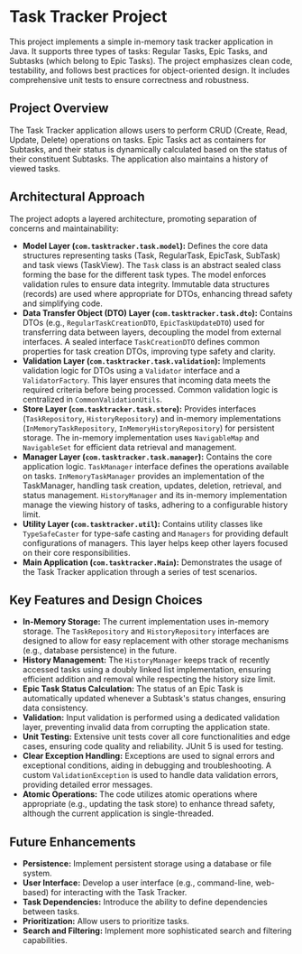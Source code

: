# Task Tracker Project

This project implements a simple in-memory task tracker application in Java. It supports three types of tasks: Regular
Tasks, Epic Tasks, and Subtasks (which belong to Epic Tasks). The project emphasizes clean code, testability, and
follows best practices for object-oriented design. It includes comprehensive unit tests to ensure correctness and
robustness.

## Project Overview

The Task Tracker application allows users to perform CRUD (Create, Read, Update, Delete) operations on tasks. Epic Tasks
act as containers for Subtasks, and their status is dynamically calculated based on the status of their constituent
Subtasks. The application also maintains a history of viewed tasks.

## Architectural Approach

The project adopts a layered architecture, promoting separation of concerns and maintainability:

* **Model Layer (`com.tasktracker.task.model`):**  Defines the core data structures representing tasks (Task,
  RegularTask, EpicTask, SubTask) and task views (TaskView). The `Task` class is an abstract sealed class forming the
  base for the different task types. The model enforces validation rules to ensure data integrity. Immutable data
  structures (records) are used where appropriate for DTOs, enhancing thread safety and simplifying code.
* **Data Transfer Object (DTO) Layer (`com.tasktracker.task.dto`):** Contains DTOs (e.g., `RegularTaskCreationDTO`,
  `EpicTaskUpdateDTO`) used for transferring data between layers, decoupling the model from external interfaces. A
  sealed interface `TaskCreationDTO` defines common properties for task creation DTOs, improving type safety and
  clarity.
* **Validation Layer (`com.tasktracker.task.validation`):**  Implements validation logic for DTOs using a `Validator`
  interface and a `ValidatorFactory`. This layer ensures that incoming data meets the required criteria before being
  processed. Common validation logic is centralized in `CommonValidationUtils`.
* **Store Layer (`com.tasktracker.task.store`):** Provides interfaces (`TaskRepository`, `HistoryRepository`) and
  in-memory implementations (`InMemoryTaskRepository`, `InMemoryHistoryRepository`) for persistent storage. The
  in-memory implementation uses `NavigableMap` and `NavigableSet` for efficient data retrieval and management.
* **Manager Layer (`com.tasktracker.task.manager`):**  Contains the core application logic.  `TaskManager` interface
  defines the operations available on tasks. `InMemoryTaskManager` provides an implementation of the TaskManager,
  handling task creation, updates, deletion, retrieval, and status management.  `HistoryManager` and its in-memory
  implementation manage the viewing history of tasks, adhering to a configurable history limit.
* **Utility Layer (`com.tasktracker.util`):**  Contains utility classes like `TypeSafeCaster` for type-safe casting and
  `Managers` for providing default configurations of managers. This layer helps keep other layers focused on their core
  responsibilities.
* **Main Application (`com.tasktracker.Main`):** Demonstrates the usage of the Task Tracker application through a series
  of test scenarios.

## Key Features and Design Choices

* **In-Memory Storage:**  The current implementation uses in-memory storage. The `TaskRepository` and
  `HistoryRepository` interfaces are designed to allow for easy replacement with other storage mechanisms (e.g.,
  database persistence) in the future.
* **History Management:** The `HistoryManager` keeps track of recently accessed tasks using a doubly linked list
  implementation, ensuring efficient addition and removal while respecting the history size limit.
* **Epic Task Status Calculation:**  The status of an Epic Task is automatically updated whenever a Subtask's status
  changes, ensuring data consistency.
* **Validation:**  Input validation is performed using a dedicated validation layer, preventing invalid data from
  corrupting the application state.
* **Unit Testing:** Extensive unit tests cover all core functionalities and edge cases, ensuring code quality and
  reliability. JUnit 5 is used for testing.
* **Clear Exception Handling:**  Exceptions are used to signal errors and exceptional conditions, aiding in debugging
  and troubleshooting. A custom `ValidationException` is used to handle data validation errors, providing detailed error
  messages.
* **Atomic Operations:**  The code utilizes atomic operations where appropriate (e.g., updating the task store) to
  enhance thread safety, although the current application is single-threaded.

## Future Enhancements

* **Persistence:** Implement persistent storage using a database or file system.
* **User Interface:**  Develop a user interface (e.g., command-line, web-based) for interacting with the Task Tracker.
* **Task Dependencies:**  Introduce the ability to define dependencies between tasks.
* **Prioritization:** Allow users to prioritize tasks.
* **Search and Filtering:** Implement more sophisticated search and filtering capabilities.
